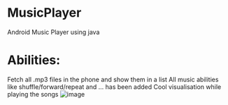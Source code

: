 # MusicPlayer
 Android Music Player using java
# Abilities:
 Fetch all .mp3 files in the phone and show them in a list
 All music abilities like shuffle/forward/repeat and ... has been added
 Cool visualisation while playing the songs
 ![image](https://github.com/amax33/MusicPlayer/assets/77959684/19beacb8-fd46-4c2a-959d-beba9a6a59ae)

